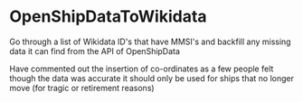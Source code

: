 # OpenShipDataToWikidata
Go through a list of Wikidata ID's that have MMSI's and backfill any missing data it can find from the API of OpenShipData

Have commented out the insertion of co-ordinates as a few people felt though the data was accurate it should only be used for ships that no longer move (for tragic or retirement reasons)
